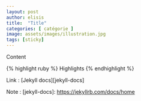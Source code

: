 ```yaml
---
layout: post
author: elisis
title:  "Title"
categories: [ catégorie ]
image: assets/images/illustration.jpg
tags: [sticky]
---
```

Content

{% highlight ruby %}
    Highlights
{% endhighlight %}

Link : [Jekyll docs][jekyll-docs]

Note :
[jekyll-docs]: https://jekyllrb.com/docs/home

